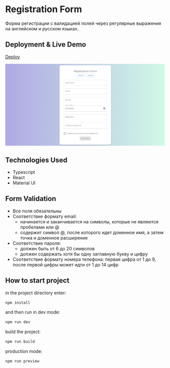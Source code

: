 # Registration Form

Форма регистрации с валидацией полей через регулярные выражения на английском и русском языках.

## Deployment & Live Demo

[Deploy](https://tatyanazakiryanova.github.io/registration-form/)

<img src='./src/assets/preview.png' alt="preview" />

## Technologies Used

- Typescript
- React
- Material UI

## Form Validation

- Все поля обязательны
- Соответствие формату email:
  - начинается и заканчивается на символы, которые не являются пробелами или @
  - содержит символ @, после которого идет доменное имя, а затем точка и доменное расширение
- Соответствие пароля:
  - должен быть от 6 до 20 символов
  - должен содержать хотя бы одну заглавную букву и цифру
- Соответствие формату номера телефона: первая цифра от 1 до 9, после первой цифры может идти от 1 до 14 цифр

## How to start project

in the project directory enter:

```js
npm install
```

and then run in dev mode:

```js
npm run dev
```

build the project:

```js
npm run build
```

production mode:

```js
npm run preview
```
